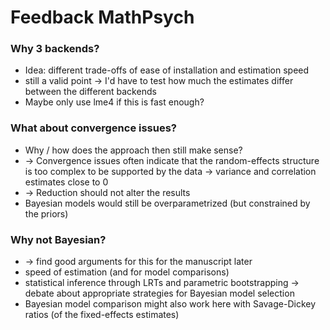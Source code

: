 # Feedback MathPsych

### Why 3 backends?
+ Idea: different trade-offs of ease of installation and estimation speed
+ still a valid point -> I'd have to test how much the estimates differ between the different backends
+ Maybe only use lme4 if this is fast enough?


### What about convergence issues?
+ Why / how does the approach then still make sense? 
+ -> Convergence issues often indicate that the random-effects structure is too complex to be supported by the data -> variance and correlation estimates close to 0
+ -> Reduction should not alter the results 
+ Bayesian models would still be overparametrized (but constrained by the priors)

### Why not Bayesian?
+ -> find good arguments for this for the manuscript later
+ speed of estimation (and for model comparisons)
+ statistical inference through LRTs and parametric bootstrapping -> debate about appropriate strategies for Bayesian model selection
+ Bayesian model comparison might also work here with Savage-Dickey ratios (of the fixed-effects estimates)

